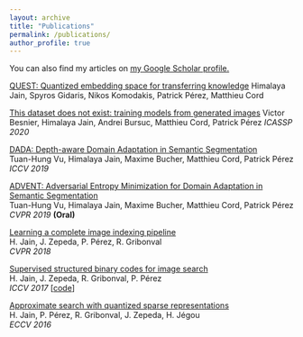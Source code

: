 ```yaml
---
layout: archive
title: "Publications"
permalink: /publications/
author_profile: true
---
```


You can also find my articles on <u><a href="https://scholar.google.fr/citations?user=Xl7SNlsAAAAJ&hl=en">my Google Scholar profile</a>.</u>

[QUEST: Quantized embedding space for transferring knowledge](https://arxiv.org/pdf/1912.01540)
Himalaya Jain, Spyros Gidaris, Nikos Komodakis, Patrick Pérez, Matthieu Cord

[This dataset does not exist: training models from generated images](https://arxiv.org/pdf/1911.02888)
Victor Besnier, Himalaya Jain, Andrei Bursuc, Matthieu Cord, Patrick Pérez
*ICASSP 2020*

[DADA: Depth-aware Domain Adaptation in Semantic Segmentation](http://openaccess.thecvf.com/content_ICCV_2019/papers/Vu_DADA_Depth-Aware_Domain_Adaptation_in_Semantic_Segmentation_ICCV_2019_paper.pdf)  
Tuan-Hung Vu, Himalaya Jain, Maxime Bucher, Matthieu Cord, Patrick Pérez  
*ICCV 2019*

[ADVENT: Adversarial Entropy Minimization for Domain Adaptation in Semantic Segmentation](https://zpascal.net/cvpr2019/Vu_ADVENT_Adversarial_Entropy_Minimization_for_Domain_Adaptation_in_Semantic_Segmentation_CVPR_2019_paper.pdf)  
Tuan-Hung Vu, Himalaya Jain, Maxime Bucher, Matthieu Cord, Patrick Pérez  
*CVPR 2019* **(Oral)**

[Learning a complete image indexing pipeline](http://openaccess.thecvf.com/content_cvpr_2018/papers/Jain_Learning_a_Complete_CVPR_2018_paper.pdf)  
H. Jain, J. Zepeda, P. Pérez, R. Gribonval  
*CVPR 2018*

[Supervised structured binary codes for image search](http://openaccess.thecvf.com/content_ICCV_2017/papers/Jain_SUBIC_A_Supervised_ICCV_2017_paper.pdf)  
H. Jain, J. Zepeda, R. Gribonval, P. Pérez  
*ICCV 2017* [[code](https://github.com/technicolor-research/subic)]

[Approximate search with quantized sparse representations](https://arxiv.org/abs/1608.03308)  
H. Jain, P. Pérez, R. Gribonval, J. Zepeda, H. Jégou  
*ECCV 2016*


